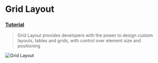 # Grid Layout
 ### [Tutorial](https://designcode.io/swiftui-handbook-grid-layout)
> Grid Layout provides developers with the power to design custom layouts, tables and grids, with control over element size and positioning

![Grid Layout](https://github.com/mrgsdev/DesignCode/assets/157994617/b17d4cd5-32b2-48be-bb58-1eb684613ec7)
 